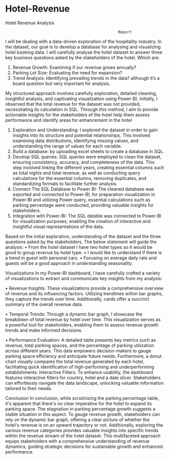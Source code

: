 # Hotel-Revenue
Hotel Revenue Analysis

                                                      Report
I will be dealing with a data-driven exploration of the hospitality industry. In the dataset, our goal is to develop a database for analysing and visualizing hotel booking data. I will carefully analyse the hotel dataset to answer three key business questions asked by the stakeholders of the hotel. Which are:
1.	Revenue Growth: Examining if our revenue grows annually?
2.	Parking Lot Size: Evaluating the need for expansion?
3.	Trend Analysis: Identifying prevailing trends in the data? although it’s a board question but very important for analysis.


My structured approach involves carefully exploration, detailed cleaning, insightful analysis, and captivating visualization using Power-BI, Initially, I observed that the total revenue for the dataset was not provided, necessitating its calculation in SQL. Through this method, I aim to provide actionable insights for the stakeholders of the hotel help them assess performance and identify areas for enhancement in the hotel
1.	Exploration and Understanding: I explored the dataset in order to gain insights into its structure and potential relationships. This involved examining data distributions, identifying missing values, and understanding the range of values for each variable.
2.	Build a database: by uploading excel sheets to create a database in SQL.
3.	Develop SQL queries: SQL queries were employed to clean the dataset, ensuring consistency, accuracy, and completeness of the data. This step involved linking the different years, creating essential columns such as total nights and total revenue, as well as conducting query calculations for the essential columns, removing duplicates, and standardizing formats to facilitate further analysis.
4.	Connect The SQL Database to Power BI: The cleaned database was exported and connected to Power-BI, for preparation visualization in Power-BI and utilizing Power query, essential calculations such as parking percentage were conducted, providing valuable insights for stakeholders.
5.	Integration with Power-BI: The SQL datable was connected to Power-BI for visualization purposes, enabling the creation of interactive and insightful visual representations of the data.


Based on the initial exploration, understanding of the dataset and the three questions asked by the stakeholders, The below statement will guide the analysis:
•	From the hotel dataset I have two hotel types so it would be good to group revenue by hotel type.
•	I would like to understand if there is a trend in guest with personal cars.
•	Focusing on average daily rate and guests will be a good approach in understanding seasonality.

Visualizations
In my Power-BI dashboard, I have carefully crafted a variety of visualizations to extract and communicate key insights from my analysis:

• Revenue Insights: These visualizations provide a comprehensive overview of revenue and its influencing factors. Utilizing trendlines within bar graphs, they capture the trends over time. Additionally, cards offer a succinct summary of the overall revenue data.

• Temporal Trends: Through a dynamic bar graph, I showcase the breakdown of total revenue by hotel over time. This visualization serves as a powerful tool for stakeholders, enabling them to assess revenue growth trends and make informed decisions.

• Performance Evaluation: A detailed table presents key metrics such as revenue, total parking spaces, and the percentage of parking utilization across different years. This data empowers decision-makers to gauge parking space efficiency and anticipate future needs. Furthermore, a donut chart visually compares the total revenue generated by each hotel, facilitating quick identification of high-performing and underperforming establishments.
Interactive Filters: To enhance usability, the dashboard features interactive filters for country, hotel and a date slicer. Stakeholders can effortlessly navigate the data landscape, unlocking valuable information tailored to their needs.

Conclusion
In conclusion, while scrutinizing the parking percentage table, it's apparent that there's no clear imperative for the hotel to expand its parking space. The stagnation in parking percentage growth suggests a stable situation in this aspect. To gauge revenue growth, stakeholders can rely on the dynamic bar graph, offering a clear picture of whether the hotel's revenue is on an upward trajectory or not. Additionally, exploring the various revenue categories provides valuable insights into specific trends within the revenue stream of the hotel dataset. This multifaceted approach equips stakeholders with a comprehensive understanding of revenue dynamics, guiding strategic decisions for sustainable growth and enhanced performance.



